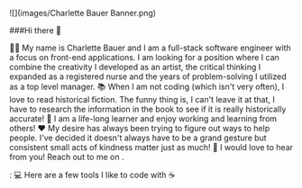 ![](images/Charlette Bauer Banner.png)

###Hi there 👋

👩‍💻 My name is Charlette Bauer and I am a full-stack software engineer with a focus on front-end applications. I am looking for a position where I can combine the creativity I developed as an artist, the critical thinking I expanded as a registered nurse and the years of problem-solving I utilized as a top level manager.
📚 When I am not coding (which isn't very often), I love to read historical fiction. The funny thing is, I can't leave it at that, I have to research the information in the book to see if it is really historically accurate!
📜 I am a life-long learner and enjoy working and learning from others!
❤️ My desire has always been trying to figure out ways to help people. I've decided it doesn't always have to be a grand gesture but consistent small acts of kindness matter just as much!
🌼 I would love to hear from you! Reach out to me on .

: 💻 Here are a few tools I like to code with ☕
